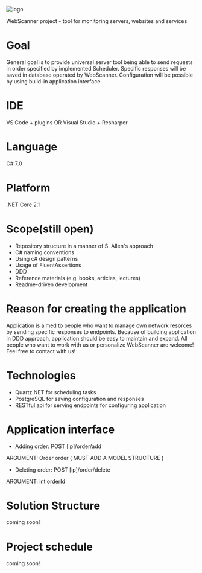![logo](https://i.imgur.com/2nu3hX1.png)


WebScanner project -  tool for monitoring servers, websites and services
# Goal
General goal is to provide universal server tool being able to send requests in order specified by implemented Scheduler. Specific responses will be saved in database operated by WebScanner. Configuration will be possible by using build-in application interface.
# IDE
VS Code + plugins OR Visual Studio + Resharper
# Language
C# 7.0
# Platform
.NET Core 2.1
# Scope(still open)
* Repository structure in a manner of S. Allen's approach
* C# naming conventions
* Using c# design patterns
* Usage of FluentAssertions
* DDD
* Reference materials (e.g. books, articles, lectures)
* Readme-driven development
# Reason for creating the application
Application is aimed to people who want to manage own network resorces by sending specific responses
to endpoints. Because of building application in DDD approach, application should be easy to maintain and expand. All people who want to work with us or personalize
WebScanner are welcome! Feel free to contact with us!
# Technologies
* Quartz.NET for scheduling tasks
* PostgreSQL for saving configuration and responses
* RESTful api for serving endpoints for configuring application
# Application interface
* Adding order: POST [ip]/order/add

 ARGUMENT: Order order ( MUST ADD A MODEL STRUCTURE )
* Deleting order: POST [ip]/order/delete

 ARGUMENT: int orderId
 
 # Solution Structure
 coming soon!
 # Project schedule
 coming soon!
 
